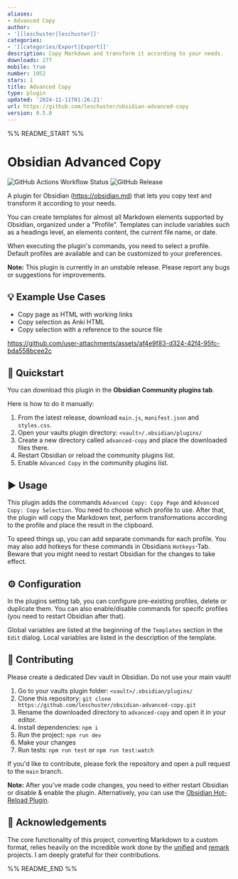 ```yaml
---
aliases:
- Advanced Copy
author:
- '[[leschuster|leschuster]]'
categories:
- '[[categories/Export|Export]]'
description: Copy Markdown and transform it according to your needs.
downloads: 277
mobile: true
number: 1952
stars: 1
title: Advanced Copy
type: plugin
updated: '2024-11-11T01:26:21'
url: https://github.com/leschuster/obsidian-advanced-copy
version: 0.5.0
---
```


%% README_START %%

# Obsidian Advanced Copy

![GitHub Actions Workflow Status](https://img.shields.io/github/actions/workflow/status/leschuster/obsidian-advanced-copy/main.yml)
![GitHub Release](https://img.shields.io/github/v/release/leschuster/obsidian-advanced-copy)

A plugin for Obsidian (https://obsidian.md) that lets you copy text and transform it according to your needs.

You can create templates for almost all Markdown elements supported by Obsidian, organized under a "Profile". Templates can include variables such as a headings level, an elements content, the current file name, or date.

When executing the plugin's commands, you need to select a profile. Default profiles are available and can be customized to your preferences.

**Note:** This plugin is currently in an unstable release. Please report any bugs or suggestions for improvements.

## 💡 Example Use Cases

-   Copy page as HTML with working links
-   Copy selection as Anki HTML
-   Copy selection with a reference to the source file

https://github.com/user-attachments/assets/af4e9f83-d324-42f4-95fc-bda558bcee2c

## 🚀 Quickstart

You can download this plugin in the **Obsidian Community plugins tab**.

Here is how to do it manually:

1. From the latest release, download `main.js`, `manifest.json` and `styles.css`.
2. Open your vaults plugin directory: `<vault>/.obsidian/plugins/`
3. Create a new directory called `advanced-copy` and place the downloaded files there.
4. Restart Obsidian or reload the community plugins list.
5. Enable `Advanced Copy` in the community plugins list.

## ▶️ Usage

This plugin adds the commands `Advanced Copy: Copy Page` and `Advanced Copy: Copy Selection`. You need to choose which profile to use. After that, the plugin will copy the Markdown text, perform transformations according to the profile and place the result in the clipboard.

To speed things up, you can add separate commands for each profile. You may also add hotkeys for these commands in Obsidians `Hotkeys`-Tab. Beware that you might need to restart Obsidian for the changes to take effect.

## ⚙️ Configuration

In the plugins setting tab, you can configure pre-existing profiles, delete or duplicate them. You can also enable/disable commands for specifc profiles (you need to restart Obsidian after that).

Global variables are listed at the beginning of the `Templates` section in the `Edit` dialog. Local variables are listed in the description of the template.

## 🤝 Contributing

Please create a dedicated Dev vault in Obsidian. Do not use your main vault!

1. Go to your vaults plugin folder: `<vault>/.obsidian/plugins/`
2. Clone this repository: `git clone https://github.com/leschuster/obsidian-advanced-copy.git`
3. Rename the downloaded directory to `advanced-copy` and open it in your editor.
4. Install dependencies: `npm i`
5. Run the project: `npm run dev`
6. Make your changes
7. Run tests: `npm run test` or `npm run test:watch`

If you'd like to contribute, please fork the repository and open a pull request to the `main` branch.

**Note:** After you've made code changes, you need to either restart Obsidian or disable & enable the plugin. Alternatively, you can use the [Obsidian Hot-Reload Plugin](https://github.com/pjeby/hot-reload).

## 🙏 Acknowledgements

The core functionality of this project, converting Markdown to a custom format, relies heavily on the incredible work done by the [unified](https://github.com/unifiedjs) and [remark](https://github.com/remarkjs) projects. I am deeply grateful for their contributions.


%% README_END %%